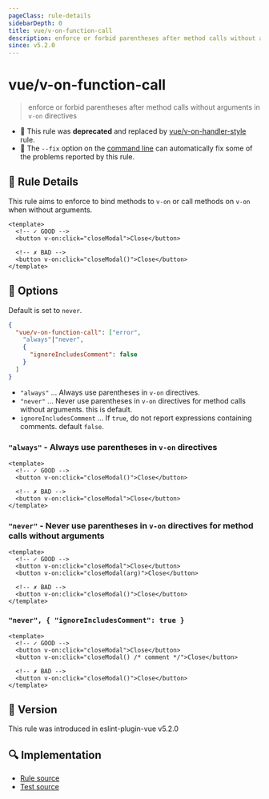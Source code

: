```yaml
---
pageClass: rule-details
sidebarDepth: 0
title: vue/v-on-function-call
description: enforce or forbid parentheses after method calls without arguments in `v-on` directives
since: v5.2.0
---
```


# vue/v-on-function-call

> enforce or forbid parentheses after method calls without arguments in `v-on` directives

- :no_entry_sign: This rule was **deprecated** and replaced by [vue/v-on-handler-style](v-on-handler-style.md) rule.
- :wrench: The `--fix` option on the [command line](https://eslint.org/docs/user-guide/command-line-interface#fixing-problems) can automatically fix some of the problems reported by this rule.

## :book: Rule Details

This rule aims to enforce to bind methods to `v-on` or call methods on `v-on` when without arguments.

<eslint-code-block fix :rules="{'vue/v-on-function-call': ['error']}">

```vue
<template>
  <!-- ✓ GOOD -->
  <button v-on:click="closeModal">Close</button>

  <!-- ✗ BAD -->
  <button v-on:click="closeModal()">Close</button>
</template>
```

</eslint-code-block>

## :wrench: Options

Default is set to `never`.

```json
{
  "vue/v-on-function-call": ["error",
    "always"|"never",
    {
      "ignoreIncludesComment": false
    }
  ]
}
```

- `"always"` ... Always use parentheses in `v-on` directives.
- `"never"` ... Never use parentheses in `v-on` directives for method calls without arguments. this is default.
- `ignoreIncludesComment` ... If `true`, do not report expressions containing comments. default `false`.

### `"always"` - Always use parentheses in `v-on` directives

<eslint-code-block fix :rules="{'vue/v-on-function-call': ['error', 'always']}">

```vue
<template>
  <!-- ✓ GOOD -->
  <button v-on:click="closeModal()">Close</button>

  <!-- ✗ BAD -->
  <button v-on:click="closeModal">Close</button>
</template>
```

</eslint-code-block>

### `"never"` - Never use parentheses in `v-on` directives for method calls without arguments

<eslint-code-block fix :rules="{'vue/v-on-function-call': ['error', 'never']}">

```vue
<template>
  <!-- ✓ GOOD -->
  <button v-on:click="closeModal">Close</button>
  <button v-on:click="closeModal(arg)">Close</button>

  <!-- ✗ BAD -->
  <button v-on:click="closeModal()">Close</button>
</template>
```

</eslint-code-block>

### `"never", { "ignoreIncludesComment": true }`

<eslint-code-block fix :rules="{'vue/v-on-function-call': ['error', 'never', {ignoreIncludesComment: true}]}">

```vue
<template>
  <!-- ✓ GOOD -->
  <button v-on:click="closeModal">Close</button>
  <button v-on:click="closeModal() /* comment */">Close</button>

  <!-- ✗ BAD -->
  <button v-on:click="closeModal()">Close</button>
</template>
```

</eslint-code-block>

## :rocket: Version

This rule was introduced in eslint-plugin-vue v5.2.0

## :mag: Implementation

- [Rule source](https://github.com/vuejs/eslint-plugin-vue/blob/master/lib/rules/v-on-function-call.js)
- [Test source](https://github.com/vuejs/eslint-plugin-vue/blob/master/tests/lib/rules/v-on-function-call.js)
